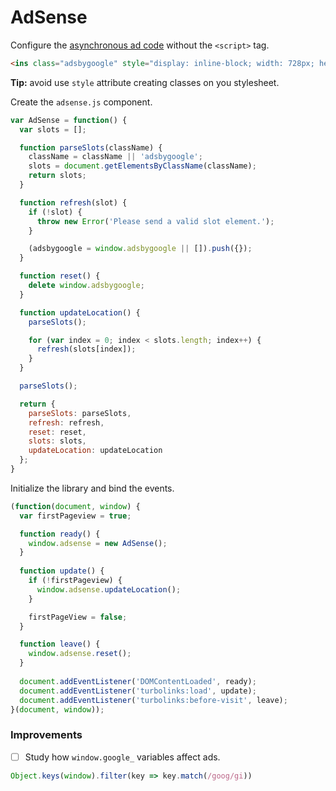 # AdSense

Configure the [asynchronous ad code](https://support.google.com/adsense/answer/3221666) without the `<script>` tag.

``` html
<ins class="adsbygoogle" style="display: inline-block; width: 728px; height: 90px" data-ad-client="ca-pub-xxxxxxxxxxxxxxxx" data-ad-slot="1234567890"></ins>
```

**Tip:** avoid use `style` attribute creating classes on you stylesheet.

Create the `adsense.js` component.

``` js
var AdSense = function() {
  var slots = [];

  function parseSlots(className) {
    className = className || 'adsbygoogle';
    slots = document.getElementsByClassName(className);
    return slots;
  }

  function refresh(slot) {
    if (!slot) {
      throw new Error('Please send a valid slot element.');
    }

    (adsbygoogle = window.adsbygoogle || []).push({});
  }

  function reset() {
    delete window.adsbygoogle;
  }

  function updateLocation() {
    parseSlots();

    for (var index = 0; index < slots.length; index++) {
      refresh(slots[index]);
    }
  }

  parseSlots();

  return {
    parseSlots: parseSlots,
    refresh: refresh,
    reset: reset,
    slots: slots,
    updateLocation: updateLocation
  };
}
```

Initialize the library and bind the events.

``` js
(function(document, window) {
  var firstPageview = true;

  function ready() {
    window.adsense = new AdSense();
  }
  
  function update() {
    if (!firstPageview) {
      window.adsense.updateLocation();
    }

    firstPageView = false;
  }

  function leave() {
    window.adsense.reset();
  }
  
  document.addEventListener('DOMContentLoaded', ready);
  document.addEventListener('turbolinks:load', update);
  document.addEventListener('turbolinks:before-visit', leave);
}(document, window));
```

### Improvements

- [ ] Study how `window.google_` variables affect ads.

``` js
Object.keys(window).filter(key => key.match(/goog/gi))
```
